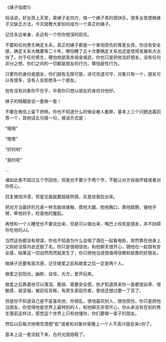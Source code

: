 《婊子指南1》

俗话说，好女孩上天堂，臭婊子走四方，做一个婊子真的很快乐，很多女孩想做婊子又缺乏方法，今天就教大家如何成为一个真正的婊子。

记住永远单身，永远有一个伤你很深的前任。

不要和任何男生确定关系，真正的婊子都是一个害怕受伤的等爱女孩，你没有安全感，确定关系大概要等二十年，哪怕睡了五十次要确定关系也还是觉得发展有点太快了。对于任何男生，哪怕他是吴彦祖金城武，你也只是把他当好朋友，没有任何非分之想，你们之间的一切都是朋友的行为，哪怕是性行为。

只要你的身份是朋友，你们就有无限可能，进可攻退可守，对象只有一个，朋友可以有很多，没有人会拒绝多一个朋友。

他有没有对象你不在乎，毕竟你只想以朋友的身份对他好。

婊子的精髓是说一套做一套！

不要在微信上留下把柄，你也不知道什么时候会被人截屏，基本上三个问题选着回答一个，其他话五句接一句，接话方式是：

“哦哦”

“嗯嗯”

“好的哟”

“是的呢”

…

诸如此类不超过五个字回他，但是也不要少于两个字，不能让对方自我怀疑或者对你死心。

回复微信冷漠，但是见面就要超级热情，反差给我拉出来。

把对方当最好的兄弟一样去肢体接触，摸他大腿，拍他胸口，靠他肩膀，锤他手臂，牵他的手，检查他的腹肌。

再想和一个人睡觉也不要说出来，但是可以做出来，嘴巴上咬死是朋友，并不妨碍你吃他的JJ。

当然这些都没有预谋，你也不知道为什么会喝了酒在一起看电影，突然靠在他身上又刚好没穿内衣还脱了毛，你只是很相信他，和他聊天很开心，跟他在一起很有安全感，结果这一切自然而然就发生了，你只把他当成很值得信赖和依靠的好朋友。

做婊子还要有层次感，记住做爱之前和做爱之后一定是两个人。

做爱之前阳光，幽默，自信，大方，爱开玩笑。

做爱之后靠着他可以落泪、脆弱、需要安全感，他才知道原来你一直都很自卑、很敏感、装坚强，被前任背叛，有原生家庭伤害，曾经还想过要一了百了。

但是你不知道自己是不是喜欢他，你很乱，很怕喜欢别人，很怕受伤，你只是把他当朋友，你觉得他是世界上最特别的人，和他聊天非常开心，你从来没有在别的男生面前这样过，感觉这个世界上只有他懂你，你们要做一辈子的朋友。

然后以后每次他喝完酒想"蛇“或者和对象吵架晚上一个人不高兴就会来c你了。

基本上这一套流程下来，白月光固炮稳了。
